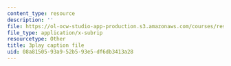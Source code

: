 ```yaml
---
content_type: resource
description: ''
file: https://ol-ocw-studio-app-production.s3.amazonaws.com/courses/res-9-003-brains-minds-and-machines-summer-course-summer-2015/08a8150593a952b593e5df6db3413a28_D8zaRaVWy9k.vtt
file_type: application/x-subrip
resourcetype: Other
title: 3play caption file
uid: 08a81505-93a9-52b5-93e5-df6db3413a28
---
```

